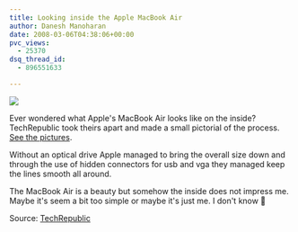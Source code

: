 ```yaml
---
title: Looking inside the Apple MacBook Air
author: Danesh Manoharan
date: 2008-03-06T04:38:06+00:00
pvc_views:
  - 25370
dsq_thread_id:
  - 896551633

---
```

![][1]

Ever wondered what Apple's MacBook Air looks like on the inside? TechRepublic took theirs apart and made a small pictorial of the process. [See the pictures][2].

Without an optical drive Apple managed to bring the overall size down and through the use of hidden connectors for usb and vga they managed keep the lines smooth all around.

The MacBook Air is a beauty but somehow the inside does not impress me. Maybe it's seem a bit too simple or maybe it's just me. I don't know 🙂

Source: [TechRepublic][2]

 [1]: http://i62.photobucket.com/albums/h100/vwvr9/190057-500-235.jpg
 [2]: http://content.techrepublic.com.com/2346-13636_11-190015-42.html
